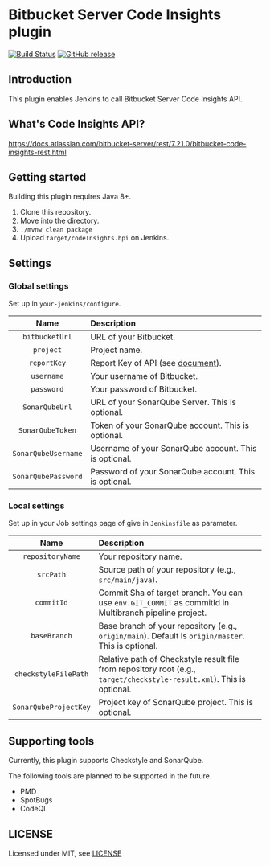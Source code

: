 # Bitbucket Server Code Insights plugin

[![Build Status](https://github.com/T45K/Bitbucket-Server-Code-Insights-plugin/actions/workflows/execute-test.yaml/badge.svg)](https://github.com/T45K/Bitbucket-Server-Code-Insights-plugin/actions/workflows/execute-test.yaml)
[![GitHub release](https://img.shields.io/github/v/release/T45K/Bitbucket-Server-Code-Insights-plugin?display_name=tag&include_prereleases)](https://github.com/T45K/Bitbucket-Server-Code-Insights-plugin/releases/latest)

## Introduction

This plugin enables Jenkins to call Bitbucket Server Code Insights API.

## What's Code Insights API?

https://docs.atlassian.com/bitbucket-server/rest/7.21.0/bitbucket-code-insights-rest.html

## Getting started

Building this plugin requires Java 8+.

1. Clone this repository.
2. Move into the directory.
3. `./mvnw clean package`
4. Upload `target/codeInsights.hpi` on Jenkins.

## Settings

### Global settings

Set up in `your-jenkins/configure`.

|        Name         | Description                                                                                                                                                                                                                                                                                                                                                                                                                                                                                  |
|:-------------------:|:---------------------------------------------------------------------------------------------------------------------------------------------------------------------------------------------------------------------------------------------------------------------------------------------------------------------------------------------------------------------------------------------------------------------------------------------------------------------------------------------|
|   `bitbucketUrl`    | URL of your Bitbucket.                                                                                                                                                                                                                                                                                                                                                                                                                                                                       |
|      `project`      | Project name.                                                                                                                                                                                                                                                                                                                                                                                                                                                                                |
|     `reportKey`     | Report Key of API (see [document](https://docs.atlassian.com/bitbucket-server/rest/7.21.0/bitbucket-code-insights-rest.html#:~:text=The%20report%20key%20should%20be%20a%20unique%20string%20chosen%20by%20the%20reporter%20and%20should%20be%20unique%20enough%20not%20to%20potentially%20clash%20with%20report%20keys%20from%20other%20reporters.%20We%20recommend%20using%20reverse%20DNS%20namespacing%20or%20a%20similar%20standard%20to%20ensure%20that%20collision%20is%20avoided.)). |
|     `username`      | Your username of Bitbucket.                                                                                                                                                                                                                                                                                                                                                                                                                                                                  |  
|     `password`      | Your password of Bitbucket.                                                                                                                                                                                                                                                                                                                                                                                                                                                                  |
|   `SonarQubeUrl`    | URL of your SonarQube Server. This is optional.                                                                                                                                                                                                                                                                                                                                                                                                                                              |
|  `SonarQubeToken`   | Token of your SonarQube account. This is optional.                                                                                                                                                                                                                                                                                                                                                                                                                                           |
| `SonarQubeUsername` | Username of your SonarQube account. This is optional.                                                                                                                                                                                                                                                                                                                                                                                                                                        |
| `SonarQubePassword` | Password of your SonarQube account. This is optional.                                                                                                                                                                                                                                                                                                                                                                                                                                        |

### Local settings

Set up in your Job settings page of give in `Jenkinsfile` as parameter.

|         Name          | Description                                                                                                            |
|:---------------------:|:-----------------------------------------------------------------------------------------------------------------------|
|   `repositoryName`    | Your repository name.                                                                                                  |                                                                                                                                                                                                                                                                                                                                                                                                                                                                       
|       `srcPath`       | Source path of your repository (e.g., `src/main/java`).                                                                |
|      `commitId`       | Commit Sha of target branch. You can use `env.GIT_COMMIT` as commitId in Multibranch pipeline project.                 |
|     `baseBranch`      | Base branch of your repository (e.g., `origin/main`). Default is `origin/master`. This is optional.                    |  
| `checkstyleFilePath`  | Relative path of Checkstyle result file from repository root (e.g., `target/checkstyle-result.xml`). This is optional. |
| `SonarQubeProjectKey` | Project key of SonarQube project. This is optional.                                                                    |

## Supporting tools

Currently, this plugin supports Checkstyle and SonarQube.

The following tools are planned to be supported in the future.

- PMD
- SpotBugs
- CodeQL

## LICENSE

Licensed under MIT, see [LICENSE](LICENSE.md)

